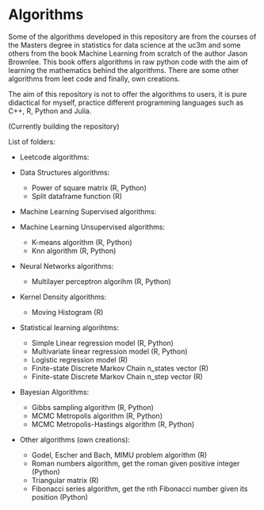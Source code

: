 # Algorithms

Some of the algorithms developed in this repository are from the courses of the Masters degree in statistics for data science at the uc3m and some others from the book Machine Learning from scratch of the author Jason Brownlee. This book offers algorithms in raw python code with the aim of learning the mathematics behind the algorithms. There are some other algorithms from leet code and finally, own creations.

The aim of this repository is not to offer the algorithms to users, it is pure didactical for myself, practice different programming languages such as C++, R, Python and Julia.

(Currently building the repository)

List of folders:

- Leetcode algorithms:

- Data Structures algorithms:

  - Power of square matrix (R, Python)
  - Split dataframe function (R)

- Machine Learning Supervised algorithms:

- Machine Learning Unsupervised algorithms:

  - K-means algorithm (R, Python)
  - Knn algorithm (R, Python)
 
- Neural Networks algorithms:

  - Multilayer perceptron algorihm (R, Python)

- Kernel Density algorithms:

  - Moving Histogram (R)
  
- Statistical learning algorihtms:

  - Simple Linear regression model (R, Python)
  - Multivariate linear regression model (R, Python)
  - Logistic regression model (R)
  - Finite-state Discrete Markov Chain n_states vector (R)
  - Finite-state Discrete Markov Chain n_step vector (R)

- Bayesian Algorithms:

  - Gibbs sampling algorithm (R, Python)
  - MCMC Metropolis algorithm (R, Python)
  - MCMC Metropolis-Hastings algorithm (R, Python)

- Other algorithms (own creations):

  - Godel, Escher and Bach, MIMU problem algorithm (R)
  - Roman numbers algorithm, get the roman given positive integer (Python)
  - Triangular matrix (R)
  - Fibonacci series algorithm, get the nth Fibonacci number given its position (Python)


